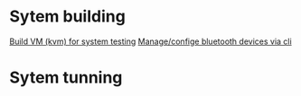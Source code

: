 # Sytem building
[Build VM (kvm) for system testing](documentation/kvm-related/kvm-building-vm.md)
[Manage/confige bluetooth devices via cli]()
# Sytem tunning


